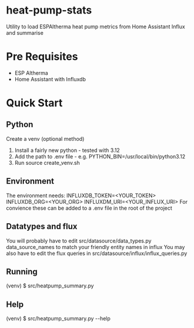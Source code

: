 # heat-pump-stats
Utility to load ESPAltherma heat pump metrics from Home Assistant Influx and summarise

# Pre Requisites
- ESP Altherma 
- Home Assistant with Influxdb

# Quick Start

## Python
Create a venv (optional method)
1. Install a fairly new python - tested with 3.12
2. Add the path to .env file - e.g. PYTHON_BIN=/usr/local/bin/python3.12
3. Run source create_venv.sh

## Environment
The environment needs:
INFLUXDB_TOKEN=<YOUR_TOKEN>
INFLUXDB_ORG=<YOUR_ORG>
INFLUXDM_URI=<YOUR_INFLUX_URI>
For convience these can be added to a .env file in the root of the project

## Datatypes and flux
You will probably have to edit src/datasource/data_types.py data_source_names to match your friendly entity names in influx
You may also have to edit the flux queries in src/datasource/influx/influx_queries.py 

## Running
(venv) $ src/heatpump_summary.py

## Help
(venv) $ src/heatpump_summary.py --help
